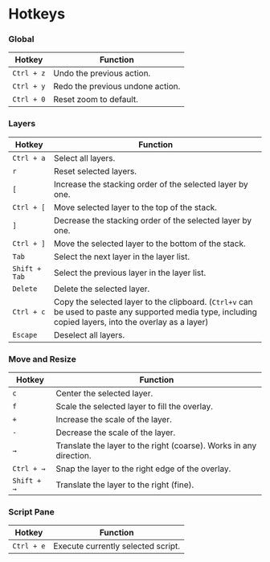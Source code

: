 # Hotkeys

### Global
| Hotkey | Function |
| ---    | ---      |
| `Ctrl + z` | Undo the previous action. |
| `Ctrl + y` | Redo the previous undone action. |
| `Ctrl + 0` | Reset zoom to default. |

### Layers
| Hotkey | Function |
| ---    | ---      |
| `Ctrl + a` | Select all layers. |
| `r` | Reset selected layers. |
| `[` | Increase the stacking order of the selected layer by one. |
| `Ctrl + [` | Move selected layer to the top of the stack. |
| `]` | Decrease the stacking order of the selected layer by one. |
| `Ctrl + ]` | Move the selected layer to the bottom of the stack. |
| `Tab` | Select the next layer in the layer list. |
| `Shift + Tab` | Select the previous layer in the layer list. |
| `Delete` | Delete the selected layer. |
| `Ctrl + c` | Copy the selected layer to the clipboard. (`Ctrl+v` can be used to paste any supported media type, including copied layers, into the overlay as a layer) |
| `Escape` | Deselect all layers. |

### Move and Resize
| Hotkey | Function |
| ---    | ---      |
| `c` | Center the selected layer. |
| `f` | Scale the selected layer to fill the overlay. |
| `+` | Increase the scale of the layer. |
| `-` | Decrease the scale of the layer. |
| `→` | Translate the layer to the right (coarse). Works in any direction. |
| `Ctrl + →` | Snap the layer to the right edge of the overlay. |
| `Shift + →` | Translate the layer to the right (fine). |

### Script Pane
| Hotkey | Function |
| ---    | ---      |
| `Ctrl + e` | Execute currently selected script.